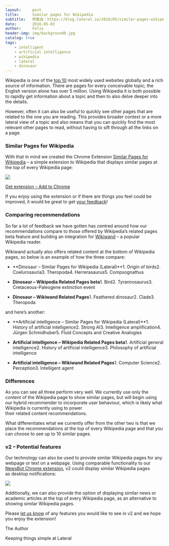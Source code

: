 ```yaml
---
layout:     post
title:      Similar pages for Wikipedia
subtitle:   转载自：https://blog.lateral.io/2016/05/similar-pages-wikipedia/
date:       2016-05-03
author:     Felix
header-img: img/background0.jpg
catalog: true
tags:
    - intelligent
    - artificial intelligence
    - wikipedia
    - lateral
    - dinosaur
---
```


Wikipedia is one of the [top 10](http://www.alexa.com/topsites) most widely used websites globally and a rich source of information. There are pages for every conceivable topic; the English version alone has over 5 million. Using Wikipedia it is both possible to rapidly get information about a topic and then to also delve deeper into the details.

However, often it can also be useful to quickly see other pages that are related to the one you are reading. This provides broader context or a more lateral view of a topic and also means that you can quickly find the most relevant other pages to read, without having to sift through all the links on a page.

### Similar Pages for Wikipedia

With that in mind we created the Chrome Extension [Similar Pages for Wikipedia](http://bit.ly/similarwiki) – a simple extension to Wikipedia that displays similar pages at the top of every Wikipedia page:

[![](https://blog.lateral.io/wp-content/uploads/2016/04/similar-pages.mov.gif)
](http://bit.ly/similarwiki)

[Get extension – Add to Chrome](http://bit.ly/similarwiki)

If you enjoy using the extension or if there are things you feel could be improved, it would be great to get [your feedback](https://lateral.typeform.com/to/gOD93H)!

### Comparing recommendations

So far a lot of feedback we have gotten has centred around how our recommendations compare to those offered by Wikipedia’s related pages beta feature and building an integration for [Wikiwand](http://www.wikiwand.com/) – a popular Wikipedia reader.

Wikiwand actually also offers related content at the bottom of Wikipedia pages, so below is an example of how the three compare:

- **Dinosaur – Similar Pages for Wikipedia (Lateral)**1. Origin of birds2. Coelurosauria3. Theropoda4. Herrerasaurus5. Compsognathus

- **Dinosaur – Wikipedia Related Pages beta**1. Bird2. Tyrannosaurus3. Cretaceous-Paleogene extinction event

- **Dinosaur – Wikiwand Related Pages**1. Feathered dinosaur2. Clade3. Theropoda


and here’s another:

- **Artificial intelligence – Similar Pages for Wikipedia (Lateral)**1. History of artificial intelligence2. Strong AI3. Intelligence amplification4. Jürgen Schmidhuber5. Fluid Concepts and Creative Analogies

- **Artificial intelligence – Wikipedia Related Pages beta**1. Artificial general intelligence2. History of artificial intelligence3. Philosophy of artificial intelligence

- **Artificial intelligence – Wikiwand Related Pages**1. Computer Science2. Perception3. Intelligent agent


### Differences

As you can see all three perform very well. We currently use only the content of the Wikipedia page to show similar pages, but will begin using our hybrid recommender to incorporate user behaviour, which is likely what Wikipedia is currently using to power their related content recommendations.

What differentiates what we currently offer from the other two is that we place the recommendations at the top of every Wikipedia page and that you can choose to see up to 10 similar pages.

### v2 – Potential features

Our technology can also be used to provide similar Wikipedia pages for any webpage or text on a webpage. Using comparable functionality to our [NewsBot Chrome extension](https://chrome.google.com/webstore/detail/newsbot-give-me-5/gahbhdbjjomehdmbjielhoflcmnecief), v2 could display similar Wikipedia pages as desktop notifications:

![](https://blog.lateral.io/wp-content/uploads/2016/04/similar-pages-v2.mov.gif)


Additionally, we can also provide the option of displaying similar news or academic articles at the top of every Wikipedia page, as an alternative to showing similar Wikipedia pages. 

Please [let us know](https://lateral.typeform.com/to/gOD93H) of any features you would like to see in v2 and we hope you enjoy the extension!


The Author

Keeping things simple at Lateral
